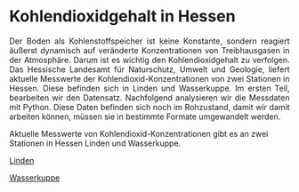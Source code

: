 # Kohlendioxidgehalt in Hessen
 
<p style='text-align: justify;'>Der Boden als Kohlenstoffspeicher ist keine Konstante, sondern reagiert äußerst dynamisch auf veränderte Konzentrationen von Treibhausgasen in der Atmosphäre. 
Darum ist es wichtig den Kohlendioxidgehalt zu verfolgen. 
Das Hessische Landesamt für Naturschutz, Umwelt und Geologie, liefert aktuelle Messwerte der Kohlendioxid-Konzentrationen von zwei Stationen in Hessen. 
Diese befinden sich in Linden und Wasserkuppe. Im ersten Teil, bearbeiten wir den Datensatz. Nachfolgend analysieren wir die Messdaten mit Python. 
Diese Daten befinden sich noch im Rohzustand, damit wir damit arbeiten können, müssen sie in bestimmte Formate umgewandelt werden.
</p>
Aktuelle Messwerte von Kohlendioxid-Konzentrationen gibt es an zwei Stationen in Hessen Linden und Wasserkuppe.
<p><a href="http://www.hlug.de/?id=7122&station=1005 ">Linden</a></p>
<a href="http://www.hlug.de/?id=7122&station=801 ">Wasserkuppe</a>
